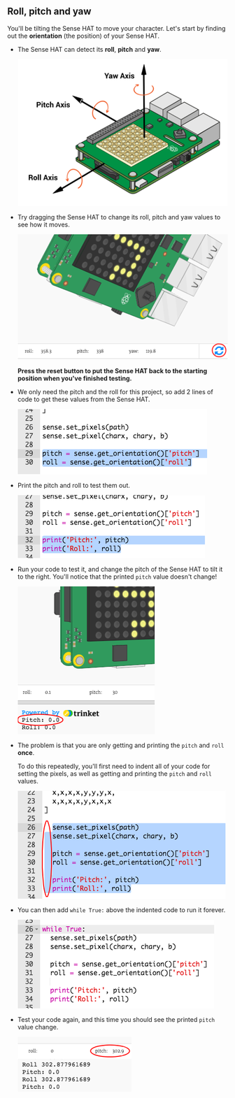 ## Roll, pitch and yaw

You'll be tilting the Sense HAT to move your character. Let's start by finding out the **orientation** (the position) of your Sense HAT.

+ The Sense HAT can detect its **roll**, **pitch** and **yaw**.
    
    ![截屏](images/tightrope-rpy.png)

+ Try dragging the Sense HAT to change its roll, pitch and yaw values to see how it moves.
    
    ![截屏](images/tightrope-rpy-test.png)
    
    **Press the reset button to put the Sense HAT back to the starting position when you've finished testing.**

+ We only need the pitch and the roll for this project, so add 2 lines of code to get these values from the Sense HAT.
    
    ![截屏](images/tightrope-roll-pitch.png)

+ Print the pitch and roll to test them out.
    
    ![截屏](images/tightrope-roll-pitch-print.png)

+ Run your code to test it, and change the pitch of the Sense HAT to tilt it to the right. You'll notice that the printed `pitch` value doesn't change!
    
    ![截图](images/tightrope-pitch-test.png)

+ The problem is that you are only getting and printing the `pitch` and `roll` **once**.
    
    To do this repeatedly, you'll first need to indent all of your code for setting the pixels, as well as getting and printing the `pitch` and `roll` values.
    
    ![截屏](images/tightrope-indent.png)

+ You can then add `while True:` above the indented code to run it forever.
    
    ![截屏](images/tightrope-forever.png)

+ Test your code again, and this time you should see the printed `pitch` value change.
    
    ![截屏](images/tightrope-pitch-test-fix.png)